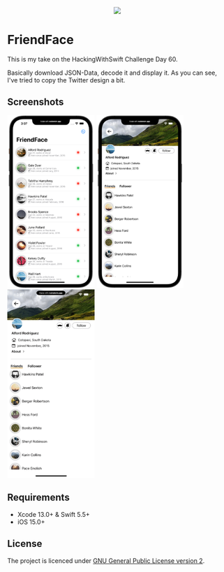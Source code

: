 <p align="center">
    <img src="https://github.com/vogelfrey/TriomiCount/blob/main/logo.png" width=600>
</p>

# FriendFace
This is my take on the HackingWithSwift Challenge Day 60.

Basically download JSON-Data, decode it and display it. As you can see, I've tried to copy the Twitter design a bit.

## Screenshots
<p float="left">
  <img src="./screenshots/screenshot1.png" width="200" />
  <img src="./screenshots/screenshot2.png" width="200" />
  <img src="./screenshots/recording.gif" width="200" />
</p>

## Requirements
* Xcode 13.0+ & Swift 5.5+
* iOS 15.0+

## License
The project is licenced under [GNU General Public License version 2](./LICENSE).

